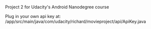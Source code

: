 Project 2 for Udacity's Android Nanodegree course

Plug in your own api key at:
/app/src/main/java/com/udacity/richard/movieproject/api/ApiKey.java

